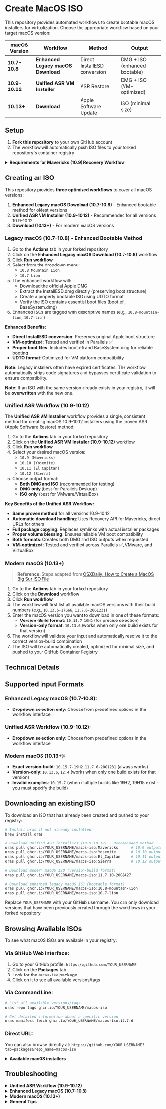 # Create MacOS ISO

This repository provides automated workflows to create bootable macOS installers for virtualization. Choose the appropriate workflow based on your target macOS version:

| macOS Version    | Workflow                        | Method                    | Output                        |
|-----------------|----------------------------------|---------------------------|-------------------------------|
| **10.7-10.8**   | **Enhanced Legacy macOS Download** | Direct InstallESD conversion | DMG + ISO (enhanced bootable) |
| **10.9-10.12**  | **Unified ASR VM Installer**     | ASR Restore               | DMG + ISO (VM-optimized)      |
| **10.13+**      | **Download**                     | Apple Software Update     | ISO (minimal size)            |

## Setup

1. **Fork this repository** to your own GitHub account
2. The workflow will automatically push ISO files to your forked repository's container registry

<details>
<summary><strong>Requirements for Mavericks (10.9) Recovery Workflow</strong></summary>

To use the Mavericks (10.9) Recovery API workflow, you must extract secrets from a Mac that originally shipped from Apple with OS X Mavericks preinstalled. Only Macs with factory Mavericks installations will have valid secrets for this process.

**Supported Macs and Board IDs:**

| Model                                      | Board ID                  |
|---------------------------------------------|---------------------------|
| MacBook Air (11-inch, Mid 2013/Early 2014)  | Mac-35C1E88140C3E6CF      |
| MacBook Air (13-inch, Mid 2013/Early 2014)  | Mac-2E6FAB96566FE58C      |
| MacBook Pro (Retina, 13-inch, Late 2013/14) | Mac-189A3D4F975D5FFC      |
| MacBook Pro (Retina, 15-inch, Late 2013)    | Mac-F65AE981FFA204ED      |
| iMac (21.5-inch, Late 2013)                 | Mac-189A3D4F975D5FFC      |
| iMac (27-inch, Late 2013)                   | Mac-77EB7D7DAF985301      |
| Mac mini (Late 2014)                        | Mac-7DF21CB3ED6977E5      |
| Mac Pro (Late 2013)                         | Mac-F60DEB81FF30ACF6      |

**Instructions:**
- Use one of the above Macs to extract the required secrets (`BOARD_SERIAL` and `ROM`).
- The `BOARD_ID` is not a secret and must be set directly in the workflow file. If you use a different Mac model, update the `BOARD_ID` value in `.github/workflows/unified-asr.yml` to match your hardware's Board ID.
- Add `BOARD_SERIAL` and `ROM` as GitHub Actions secrets before running the Mavericks workflow.

</details>

## Creating an ISO

This repository provides **three optimized workflows** to cover all macOS versions:

1. **Enhanced Legacy macOS Download (10.7-10.8)** - Enhanced bootable method for oldest versions
2. **Unified ASR VM Installer (10.9-10.12)** - Recommended for all versions 10.9-10.12
3. **Download (10.13+)** - For modern macOS versions  

### Legacy macOS (10.7-10.8) - **Enhanced Bootable Method**
1. Go to the **Actions** tab in your forked repository
2. Click on the **Enhanced Legacy macOS Download (10.7-10.8)** workflow
3. Click **Run workflow**
4. Select from the dropdown menu:
   - `10.8 Mountain Lion`
   - `10.7 Lion`
5. The enhanced workflow will:
   - Download the official Apple DMG
   - Extract the InstallESD.dmg directly (preserving boot structure) 
   - Create a properly bootable ISO using UDTO format
   - Verify the ISO contains essential boot files (boot.efi, BaseSystem.dmg)
6. Enhanced ISOs are tagged with descriptive names (e.g., `10.8-mountain-lion`, `10.7-lion`)

**Enhanced Benefits:**
- **Direct InstallESD conversion**: Preserves original Apple boot structure
- **VM-optimized**: Tested and verified in Parallels ✅
- **Proper boot files**: Includes boot.efi and BaseSystem.dmg for reliable booting
- **UDTO format**: Optimized for VM platform compatibility

**Note**: Legacy installers often have expired certificates. The workflow automatically strips code signatures and bypasses certificate validation to ensure compatibility.

**Note**: If an ISO with the same version already exists in your registry, it will be **overwritten** with the new one.

### Unified ASR Workflow (10.9-10.12)

The **Unified ASR VM Installer** workflow provides a single, consistent method for creating macOS 10.9-10.12 installers using the proven ASR (Apple Software Restore) method:

1. Go to the **Actions** tab in your forked repository
2. Click on the **Unified ASR VM Installer (10.9-10.12)** workflow
3. Click **Run workflow**
4. Select your desired macOS version:
   - `10.9 (Mavericks)`
   - `10.10 (Yosemite)`
   - `10.11 (El Capitan)`
   - `10.12 (Sierra)`
5. Choose output format:
   - **Both DMG and ISO** (recommended for testing)
   - **DMG only** (best for Parallels Desktop)
   - **ISO only** (best for VMware/VirtualBox)

**Key Benefits of the Unified ASR Workflow:**
- **Same proven method** for all versions 10.9-10.12
- **Automatic download handling**: Uses Recovery API for Mavericks, direct URLs for others
- **Full package copying**: Replaces symlinks with actual installer packages
- **Proper volume blessing**: Ensures reliable VM boot compatibility
- **Both formats**: Creates both DMG and ISO outputs when requested
- **VM-optimized**: Tested and verified across Parallels ✅, VMware, and VirtualBox

### Modern macOS (10.13+)

> **Reference:** Steps adapted from [OSXDaily: How to Create a MacOS Big Sur ISO File](https://osxdaily.com/2020/12/14/how-create-macos-big-sur-iso/)

1. Go to the **Actions** tab in your forked repository
2. Click on the **Download** workflow
3. Click **Run workflow**
4. The workflow will first list all available macOS versions with their build numbers (e.g., `10.13.6-17G66`, `11.7.6-20G1231`)
5. Enter the macOS version you want to download in one of these formats:
   - **Version-Build format**: `10.15.7-19H2` (for precise selection)
   - **Version-only format**: `10.13.6` (works when only one build exists for that version)
6. The workflow will validate your input and automatically resolve it to the correct version-build combination
7. The ISO will be automatically created, optimized for minimal size, and pushed to your GitHub Container Registry

## Technical Details

## Supported Input Formats

### Enhanced Legacy macOS (10.7-10.8):
- **Dropdown selection only**: Choose from predefined options in the workflow interface

### Unified ASR Workflow (10.9-10.12):
- **Dropdown selection only**: Choose from predefined options in the workflow interface

### Modern macOS (10.13+):
- **Exact version-build**: `10.15.7-19H2`, `11.7.6-20G1231` (always works)
- **Version-only**: `10.13.6`, `12.4` (works when only one build exists for that version)
- **Invalid examples**: `10.15.7` (when multiple builds like 19H2, 19H15 exist - you must specify the build)

## Downloading an existing ISO

To download an ISO that has already been created and pushed to your registry:

```bash
# Install oras if not already installed
brew install oras

# Download Unified ASR installers (10.9-10.12) - Recommended method
oras pull ghcr.io/YOUR_USERNAME/macos-iso:Mavericks      # 10.9 outputs
oras pull ghcr.io/YOUR_USERNAME/macos-iso:Yosemite       # 10.10 outputs
oras pull ghcr.io/YOUR_USERNAME/macos-iso:El_Capitan     # 10.11 outputs  
oras pull ghcr.io/YOUR_USERNAME/macos-iso:Sierra         # 10.12 outputs

# Download modern macOS ISO (version-build format)
oras pull ghcr.io/YOUR_USERNAME/macos-iso:11.7.10-20G1427

# Download enhanced legacy macOS ISO (bootable format)
oras pull ghcr.io/YOUR_USERNAME/macos-iso:10.8-mountain-lion
oras pull ghcr.io/YOUR_USERNAME/macos-iso:10.7-lion
```

Replace `YOUR_USERNAME` with your GitHub username. You can only download versions that have been previously created through the workflows in your forked repository.

## Browsing Available ISOs

To see what macOS ISOs are available in your registry:

### Via GitHub Web Interface:
1. Go to your GitHub profile: `https://github.com/YOUR_USERNAME`
2. Click on the **Packages** tab
3. Look for the `macos-iso` package
4. Click on it to see all available versions/tags

### Via Command Line:
```bash
# List all available versions/tags
oras repo tags ghcr.io/YOUR_USERNAME/macos-iso

# Get detailed information about a specific version
oras manifest fetch ghcr.io/YOUR_USERNAME/macos-iso:11.7.6
```

### Direct URL:
You can also browse directly at: `https://github.com/YOUR_USERNAME?tab=packages&repo_name=macos-iso`

<details>
<summary><strong>Available macOS installers</strong></summary>

Finding available software
Software Update found the following full installers:
* Title: macOS Sequoia, Version: 15.5, Size: 15283299KiB, Build: 24F74, Deferred: NO
* Title: macOS Sequoia, Version: 15.4.1, Size: 15244333KiB, Build: 24E263, Deferred: NO
* Title: macOS Sequoia, Version: 15.4, Size: 15243957KiB, Build: 24E248, Deferred: NO
* Title: macOS Sequoia, Version: 15.3.2, Size: 14890483KiB, Build: 24D81, Deferred: NO
* Title: macOS Sequoia, Version: 15.3.1, Size: 14891477KiB, Build: 24D70, Deferred: NO
* Title: macOS Sonoma, Version: 14.7.6, Size: 13338327KiB, Build: 23H626, Deferred: NO
* Title: macOS Sonoma, Version: 14.7.5, Size: 13337289KiB, Build: 23H527, Deferred: NO
* Title: macOS Sonoma, Version: 14.7.4, Size: 13332546KiB, Build: 23H420, Deferred: NO
* Title: macOS Ventura, Version: 13.7.6, Size: 11910780KiB, Build: 22H625, Deferred: NO
* Title: macOS Ventura, Version: 13.7.5, Size: 11916960KiB, Build: 22H527, Deferred: NO
* Title: macOS Ventura, Version: 13.7.4, Size: 11915317KiB, Build: 22H420, Deferred: NO
* Title: macOS Monterey, Version: 12.7.4, Size: 12117810KiB, Build: 21H1123, Deferred: NO
* Title: macOS Big Sur, Version: 11.7.10, Size: 12125478KiB, Build: 20G1427, Deferred: NO
* Title: macOS Catalina, Version: 10.15.7, Size: 8055522KiB, Build: 19H2, Deferred: NO
* Title: macOS Catalina, Version: 10.15.7, Size: 8054879KiB, Build: 19H4, Deferred: NO
* Title: macOS Catalina, Version: 10.15.7, Size: 8055650KiB, Build: 19H15, Deferred: NO
* Title: macOS Catalina, Version: 10.15.6, Size: 8056662KiB, Build: 19G2006, Deferred: NO
* Title: macOS Catalina, Version: 10.15.6, Size: 8055450KiB, Build: 19G2021, Deferred: NO
* Title: macOS Catalina, Version: 10.15.5, Size: 8043778KiB, Build: 19F2200, Deferred: NO
* Title: macOS Catalina, Version: 10.15.4, Size: 8057341KiB, Build: 19E2269, Deferred: NO
* Title: macOS Catalina, Version: 10.15.3, Size: 7992550KiB, Build: 19D2064, Deferred: NO
* Title: macOS Mojave, Version: 10.14.6, Size: 5896894KiB, Build: 18G103, Deferred: NO
* Title: macOS Mojave, Version: 10.14.5, Size: 5892394KiB, Build: 18F2059, Deferred: NO
* Title: macOS Mojave, Version: 10.14.4, Size: 5894794KiB, Build: 18E2034, Deferred: NO
* Title: macOS High Sierra, Version: 10.13.6, Size: 5099306KiB, Build: 17G66, Deferred: NO

</details>

## Troubleshooting

<details>
<summary><strong>Unified ASR Workflow (10.9-10.12)</strong></summary>

The unified ASR workflow resolves common issues:
- **Duplicate Mounts**: Prevents `/Volumes/OS X Base System 1` style duplicates
- **Resource Busy Errors**: Enhanced unmount logic with process cleanup
- **Workflow Failures**: Robust verification prevents "disk busy" termination

</details>

<details>
<summary><strong>Enhanced Legacy macOS (10.7-10.8)</strong></summary>

- **Enhanced Bootability**: New method preserves original InstallESD.dmg boot structure
- **VM Compatibility**: Tested and verified in Parallels ✅
- **Boot File Verification**: Automatically checks for boot.efi and BaseSystem.dmg
- **UDTO Format**: Optimized conversion format for better VM compatibility

</details>

<details>
<summary><strong>Modern macOS (10.13+)</strong></summary>

- **Version Not Found**: Use exact version-build format (`10.15.7-19H2` not `10.15.7`)
- **Download Failures**: Workflow includes automatic retry logic

</details>

<details>
<summary><strong>General Tips</strong></summary>

- **Patience**: Legacy ISOs take 20-30 minutes due to complex extraction
- **Logs**: Check detailed workflow logs for troubleshooting
- **Storage**: Ensure sufficient space (4-15GB per ISO)

</details>